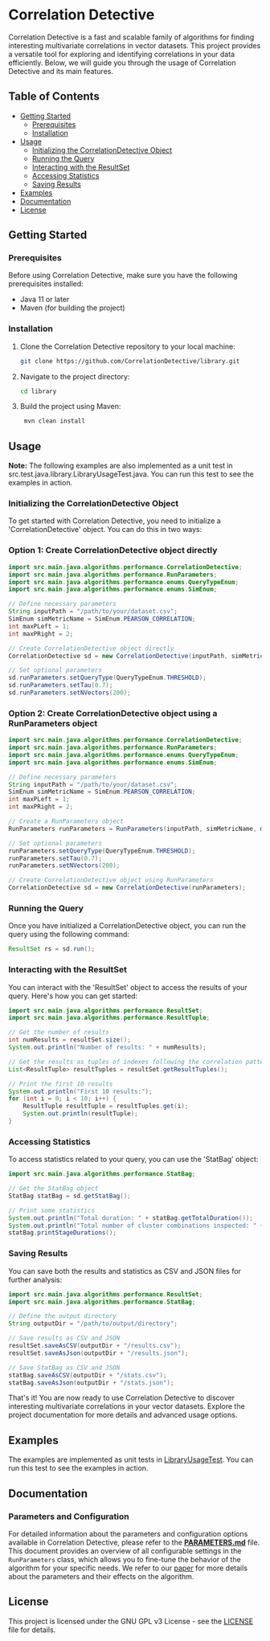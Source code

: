 # Correlation Detective

Correlation Detective is a fast and scalable family of algorithms for finding interesting multivariate correlations in vector datasets. This project provides a versatile tool for exploring and identifying correlations in your data efficiently. Below, we will guide you through the usage of Correlation Detective and its main features.

## Table of Contents

- [Getting Started](#getting-started)
    - [Prerequisites](#prerequisites)
    - [Installation](#installation)
- [Usage](#usage)
    - [Initializing the CorrelationDetective Object](#initializing-the-correlationdetective-object)
    - [Running the Query](#running-the-query)
    - [Interacting with the ResultSet](#interacting-with-the-resultset)
    - [Accessing Statistics](#accessing-statistics)
    - [Saving Results](#saving-results)
- [Examples](#examples)
- [Documentation](#documentation)
- [License](#license)

## Getting Started

### Prerequisites

Before using Correlation Detective, make sure you have the following prerequisites installed:

- Java 11 or later
- Maven (for building the project)

### Installation

1. Clone the Correlation Detective repository to your local machine:

   ```bash
   git clone https://github.com/CorrelationDetective/library.git
    ```
2. Navigate to the project directory:

   ```bash
   cd library
   ```
3. Build the project using Maven:

   ```bash
    mvn clean install
    ```
## Usage
**Note:** The following examples are also implemented as a unit test in src.test.java.library.LibraryUsageTest.java.
You can run this test to see the examples in action.

### Initializing the CorrelationDetective Object
To get started with Correlation Detective, you need to initialize a 'CorrelationDetective' object. You can do this in two ways:

### Option 1: Create CorrelationDetective object directly
```java
import src.main.java.algorithms.performance.CorrelationDetective;
import src.main.java.algorithms.performance.RunParameters;
import src.main.java.algorithms.performance.enums.QueryTypeEnum;
import src.main.java.algorithms.performance.enums.SimEnum;

// Define necessary parameters
String inputPath = "/path/to/your/dataset.csv";
SimEnum simMetricName = SimEnum.PEARSON_CORRELATION;
int maxPLeft = 1;
int maxPRight = 2;

// Create CorrelationDetective object directly
CorrelationDetective sd = new CorrelationDetective(inputPath, simMetricName, maxPLeft, maxPRight);

// Set optional parameters
sd.runParameters.setQueryType(QueryTypeEnum.THRESHOLD);
sd.runParameters.setTau(0.7);
sd.runParameters.setNVectors(200);
```

### Option 2: Create CorrelationDetective object using a RunParameters object
```java
import src.main.java.algorithms.performance.CorrelationDetective;
import src.main.java.algorithms.performance.RunParameters;
import src.main.java.algorithms.performance.enums.QueryTypeEnum;
import src.main.java.algorithms.performance.enums.SimEnum;

// Define necessary parameters
String inputPath = "/path/to/your/dataset.csv";
SimEnum simMetricName = SimEnum.PEARSON_CORRELATION;
int maxPLeft = 1;
int maxPRight = 2;

// Create a RunParameters object
RunParameters runParameters = RunParameters(inputPath, simMetricName, maxPLeft, maxPRight);

// Set optional parameters
runParameters.setQueryType(QueryTypeEnum.THRESHOLD);
runParameters.setTau(0.7);
runParameters.setNVectors(200);

// Create CorrelationDetective object using RunParameters
CorrelationDetective sd = new CorrelationDetective(runParameters);
```

### Running the Query
Once you have initialized a CorrelationDetective object, you can run the query using the following command:
```java
ResultSet rs = sd.run();
```

### Interacting with the ResultSet
You can interact with the 'ResultSet' object to access the results of your query. Here's how you can get started:
```java
import src.main.java.algorithms.performance.ResultSet;
import src.main.java.algorithms.performance.ResultTuple;

// Get the number of results
int numResults = resultSet.size();
System.out.println("Number of results: " + numResults);

// Get the results as tuples of indexes following the correlation pattern (x, (y, z))
List<ResultTuple> resultTuples = resultSet.getResultTuples();

// Print the first 10 results
System.out.println("First 10 results:");
for (int i = 0; i < 10; i++) {
    ResultTuple resultTuple = resultTuples.get(i);
    System.out.println(resultTuple);
}
```

### Accessing Statistics
To access statistics related to your query, you can use the 'StatBag' object:
```java
import src.main.java.algorithms.performance.StatBag;

// Get the StatBag object
StatBag statBag = sd.getStatBag();

// Print some statistics
System.out.println("Total duration: " + statBag.getTotalDuration());
System.out.println("Total number of cluster combinations inspected: " + statBag.getNCCs());
statBag.printStageDurations();
```

### Saving Results
You can save both the results and statistics as CSV and JSON files for further analysis:
```java
import src.main.java.algorithms.performance.ResultSet;
import src.main.java.algorithms.performance.StatBag;

// Define the output directory
String outputDir = "/path/to/output/directory";

// Save results as CSV and JSON
resultSet.saveAsCSV(outputDir + "/results.csv");
resultSet.saveAsJson(outputDir + "/results.json");

// Save StatBag as CSV and JSON
statBag.saveAsCSV(outputDir + "/stats.csv");
statBag.saveAsJson(outputDir + "/stats.json");
```

That's it! You are now ready to use Correlation Detective to discover interesting multivariate correlations in your vector datasets.
Explore the project documentation for more details and advanced usage options.

## Examples
The examples are implemented as unit tests in [LibraryUsageTest](src/test/java/library/LibraryUsageTest.java). 
You can run this test to see the examples in action.

## Documentation
### Parameters and Configuration

For detailed information about the parameters and configuration options available in Correlation Detective, 
please refer to the [**PARAMETERS.md**](PARAMETERS.md) file. 
This document provides an overview of all configurable settings in the `RunParameters` class, 
which allows you to fine-tune the behavior of the algorithm for your specific needs.
We refer to our [paper](https://vldb.org/pvldb/vol15/p1266-papapetrou.pdf) for more details about the parameters and their effects on the algorithm.

## License
This project is licensed under the GNU GPL v3 License - see the [LICENSE](LICENSE) file for details.